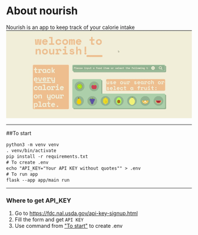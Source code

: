 # About nourish
Nourish is an app to keep track of your calorie intake
![welcome.gif](welcomeGif.gif)
___
##To start
```shell
python3 -m venv venv
. venv/bin/activate
pip install -r requirements.txt
# To create .env
echo "API_KEY="Your API KEY without quotes"" > .env
# To run app
flask --app app/main run
```
___
### Where to get API_KEY

1. Go to https://fdc.nal.usda.gov/api-key-signup.html 
2. Fill the form and get `API KEY`
3. Use command from ["To start"](#to-start) to create .env



